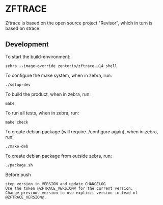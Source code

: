 ZFTRACE
=======

Zftrace is based on the open source project "Revisor", which in turn is based
on strace.

Development
-----------

To start the build-environment:

    zebra --image-override zenterio/zftrace.u14 shell

To configure the make system, when in zebra, run:

    ./setup-dev

To build the product, when in zebra, run:

    make

To run all tests, when in zebra, run:

    make check

To create debian package (will require ./configure again), when in zebra, run:

    ./make-deb

To create debian package from outside zebra, run:

    ./package.sh

Before push

    step version in VERSION and update CHANGELOG
    Use the token @ZFTRACE_VERSION@ for the current version.
    Change previous version to use explicit version instead of @ZFTRACE_VERSION@.

